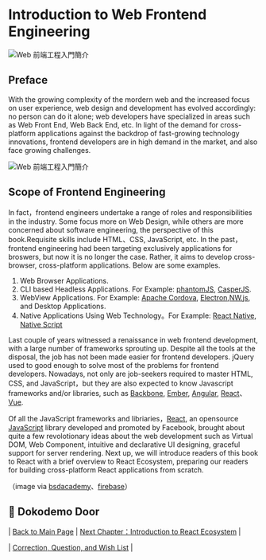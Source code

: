 # Introduction to Web Frontend Engineering

![Web 前端工程入門簡介](./images/frameworks.png "Web 前端工程入門簡介")

## Preface
With the growing complexity of the mordern web and the increased focus on user experience, web design and development has evolved accordingly: no person can do it alone; web developers have specialized in areas such as Web Front End, Web Back End, etc. In light of the demand for cross-platform applications against the backdrop of fast-growing technology innovations, frontend developers are in high demand in the market, and also face growing challenges. 

![Web 前端工程入門簡介](./images/html-css-js.png "Web 前端工程入門簡介")

## Scope of Frontend Engineering
In fact，frontend engineers undertake a range of roles and responsibilities in the industry. Some focus more on Web Design, while others are more concerned about software engineering, the perspective of this book.Requisite skills include HTML、CSS, JavaScript, etc. In the past，frontend engineering had been targeting exclusively applications for broswers, but now it is no longer the case. Rather, it aims to develop cross-browser, cross-platform applications. Below are some examples.

1. Web Browser Applications.
2. CLI based Headless Applications. For Example: [phantomJS](http://phantomjs.org/), [CasperJS](http://casperjs.org/).
3. WebView Applications. For Example: [Apache Cordova](https://cordova.apache.org/), [Electron](http://electron.atom.io/),[NW.js](http://nwjs.io/), and Desktop Applications.
4. Native Applications Using Web Technology。For Example: [React Native](https://facebook.github.io/react-native/), [Native Script](https://www.nativescript.org/)

Last couple of years witnessed a renaissance in web frontend development, with a large number of frameworks sprouting up. Despite all the tools at the disposal, the job has not been made easier for frontend developers. jQuery used to good enough to solve most of the problems for frontend developers. Nowadays, not only are job-seekers required to master HTML, CSS, and JavaScript，but they are also expected to know Javascript frameworks and/or libraries, such as [Backbone](http://backbonejs.org/), [Ember](http://emberjs.com/), [Angular](https://angularjs.org/), [React](https://facebook.github.io/react/)、[Vue](https://vuejs.org/).

Of all the JavaScript frameworks and libriaries，[React](https://facebook.github.io/react/), an opensource [JavaScript](https://en.wikipedia.org/wiki/JavaScript) library developed and promoted by Facebook, brought about quite a few revolotionary ideas about the web development such as Virtual DOM, Web Component, intuitive and declarative UI designing, graceful support for server rendering. Next up, we will introduce readers of this book to React with a brief overview to React Ecosystem, preparing our readers for building cross-platform React applications from scratch.

（image via [bsdacademy](http://bsdacademy.com/wp-content/uploads/2014/10/html-css-js.png)、[firebase](https://www.firebase.com/resources/images/website/logos/frameworks.png)）

## :door: Dokodemo Door 
| [Back to Main Page](https://github.com/druckenclam/reactjs101/tree/en) | [Next Chapter：Introduction to React Ecosystem](https://github.com/druckenclam/reactjs101/blob/en/Ch01/react-ecosystem-introduction.md) |

| [Correction, Question, and Wish List](https://github.com/kdchang/reactjs101/issues) |

